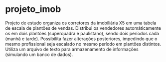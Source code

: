 # projeto_imob
 Projeto de estudo organiza os corretores da imobiliária X5 em uma tabela de escala de plantões de vendas.
 Distribui os vendedores automáticamente os em dois plantões (superquadra e paulistano), sendo dois períodos cada (manhã e tarde).
 Possibilita fazer alterações posteriores, impedindo que o mesmo profissional seja escalado no mesmo período em plantões distintos.
 Utiliza um arquivo de texto para armazenamento de informações (simulando um banco de dados).
